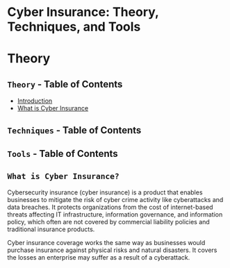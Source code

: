 # Cyber Insurance: Theory, Techniques, and Tools
# Theory

## `Theory` - Table of Contents
- [Introduction](#introduction)
- [What is Cyber Insurance ](#what-is-cyber-insurance)
 
## `Techniques` - Table of Contents

## `Tools` - Table of Contents


##  `What is Cyber Insurance? `

Cybersecurity insurance (cyber insurance) is a product that enables businesses to mitigate the risk of cyber crime activity like cyberattacks and data breaches. It protects organizations from the cost of internet-based threats affecting IT infrastructure, information governance, and information policy, which often are not covered by commercial liability policies and traditional insurance products. 

Cyber insurance coverage works the same way as businesses would purchase insurance against physical risks and natural disasters. It covers the losses an enterprise may suffer as a result of a cyberattack.
